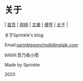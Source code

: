 # 关于
| [首页](index.md) | [视频](video.html) | [文章](article.md) | [便签](note.md) | [关于](about.md) |

关于Sprinkle's blog:

Email:sprinkleponcho@dingtalk.com

bilibili:吾乃夜小雨

Made by Sprinkle

2020
